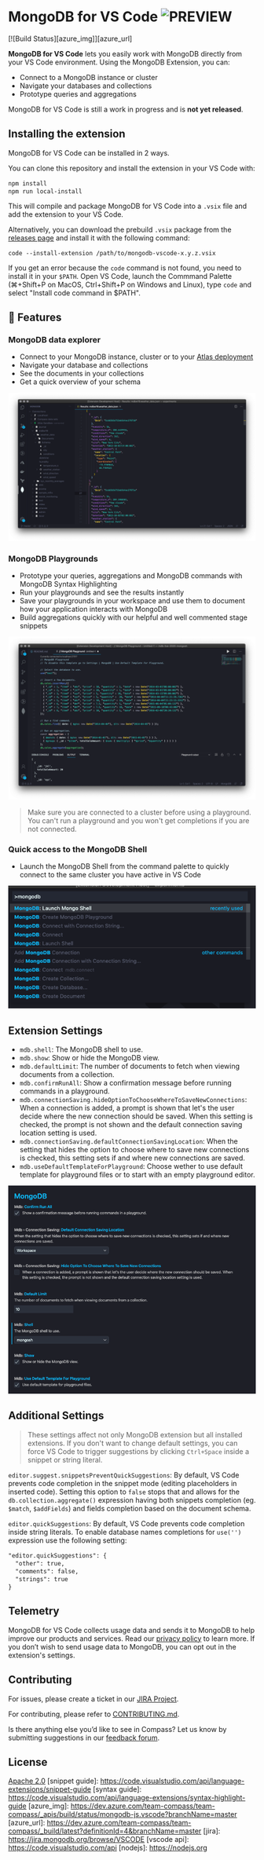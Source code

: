 # MongoDB for VS Code ![PREVIEW](https://img.shields.io/badge/-PREVIEW-orange)

[![Build Status][azure_img]][azure_url]

**MongoDB for VS Code** lets you easily work with MongoDB directly from your VS Code environment. Using the MongoDB Extension, you can:

- Connect to a MongoDB instance or cluster
- Navigate your databases and collections
- Prototype queries and aggregations

MongoDB for VS Code is still a work in progress and is **not yet released**.

## Installing the extension

MongoDB for VS Code can be installed in 2 ways.

You can clone this repository and install the extension in your VS Code with:

```shell
npm install
npm run local-install
```

This will compile and package MongoDB for VS Code into a `.vsix` file and add the extension to your VS Code.

Alternatively, you can download the prebuild `.vsix` package from the [releases page](https://github.com/mongodb-js/vscode/releases) and install it with the following command:

```shell
code --install-extension /path/to/mongodb-vscode-x.y.z.vsix
```

If you get an error because the `code` command is not found, you need to install it in your `$PATH`.
Open VS Code, launch the Commmand Palette (⌘+Shift+P on MacOS, Ctrl+Shift+P on Windows and Linux), type `code` and select "Install code command in \$PATH".

## :construction: Features

### MongoDB data explorer

- Connect to your MongoDB instance, cluster or to your [Atlas deployment](https://www.mongodb.com/cloud/atlas/register)
- Navigate your database and collections
- See the documents in your collections
- Get a quick overview of your schema

![Explore data with MongoDB for VS Code](resources/screenshots/explore-data.png)

### MongoDB Playgrounds

- Prototype your queries, aggregations and MongoDB commands with MongoDB Syntax Highlighting
- Run your playgrounds and see the results instantly
- Save your playgrounds in your workspace and use them to document how your application interacts with MongoDB
- Build aggregations quickly with our helpful and well commented stage snippets

![Playgrounds](resources/screenshots/playground.png)

> Make sure you are connected to a cluster before using a playground. You can't run a playground and you won't get completions if you are not connected.

### Quick access to the MongoDB Shell

- Launch the MongoDB Shell from the command palette to quickly connect to the same cluster you have active in VS Code

![MongoDB Shell](resources/screenshots/shell-launcher.png)

## Extension Settings

- `mdb.shell`: The MongoDB shell to use.
- `mdb.show`: Show or hide the MongoDB view.
- `mdb.defaultLimit`: The number of documents to fetch when viewing documents from a collection.
- `mdb.confirmRunAll`: Show a confirmation message before running commands in a playground.
- `mdb.connectionSaving.hideOptionToChooseWhereToSaveNewConnections`: When a connection is added, a prompt is shown that let's the user decide where the new connection should be saved. When this setting is checked, the prompt is not shown and the default connection saving location setting is used.
- `mdb.connectionSaving.defaultConnectionSavingLocation`: When the setting that hides the option to choose where to save new connections is checked, this setting sets if and where new connections are saved.
- `mdb.useDefaultTemplateForPlayground`: Choose wether to use default template for playground files or to start with an empty playground editor.

![Settings](resources/screenshots/settings.png)

## Additional Settings

> These settings affect not only MongoDB extension but all installed extensions. If you don't want to change default settings, you can force VS Code to trigger suggestions by clicking `Ctrl+Space` inside a snippet or string literal.

`editor.suggest.snippetsPreventQuickSuggestions`: By default, VS Code prevents code completion in the snippet mode (editing placeholders in inserted code). Setting this option to `false` stops that and allows for the `db.collection.aggregate()` expression having both snippets completion (eg. `$match`, `$addFields`) and fields completion based on the document schema.

`editor.quickSuggestions`: By default, VS Code prevents code completion inside string literals. To enable database names completions for `use('')` expression use the following setting:

```
"editor.quickSuggestions": {
  "other": true,
  "comments": false,
  "strings": true
}
```

## Telemetry

MongoDB for VS Code collects usage data and sends it to MongoDB to help improve our products and services. Read our [privacy policy](https://www.mongodb.com/legal/privacy-policy) to learn more. If you don’t wish to send usage data to MongoDB, you can opt out in the extension's settings.

## Contributing

For issues, please create a ticket in our [JIRA Project](https://jira.mongodb.org/browse/VSCODE).

For contributing, please refer to [CONTRIBUTING.md](CONTRIBUTING.md).

Is there anything else you’d like to see in Compass? Let us know by submitting suggestions in our [feedback forum](https://feedback.mongodb.com).

## License

[Apache 2.0](./LICENSE.txt)
[snippet guide]: https://code.visualstudio.com/api/language-extensions/snippet-guide
[syntax guide]: https://code.visualstudio.com/api/language-extensions/syntax-highlight-guide
[azure_img]: https://dev.azure.com/team-compass/team-compass/_apis/build/status/mongodb-js.vscode?branchName=master
[azure_url]: https://dev.azure.com/team-compass/team-compass/_build/latest?definitionId=4&branchName=master
[jira]: https://jira.mongodb.org/browse/VSCODE
[vscode api]: https://code.visualstudio.com/api
[nodejs]: https://nodejs.org

